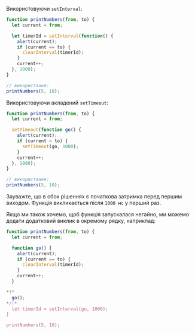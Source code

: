 
Використовуючи `setInterval`:

```js run
function printNumbers(from, to) {
  let current = from;

  let timerId = setInterval(function() {
    alert(current);
    if (current == to) {
      clearInterval(timerId);
    }
    current++;
  }, 1000);
}

// використання:
printNumbers(5, 10);
```

Використовуючи вкладений `setTimeout`:


```js run
function printNumbers(from, to) {
  let current = from;

  setTimeout(function go() {
    alert(current);
    if (current < to) {
      setTimeout(go, 1000);
    }
    current++;
  }, 1000);
}

// використання:
printNumbers(5, 10);
```

Зауважте, що в обох рішеннях є початкова затримка перед першим виходом. Функція викликається після `1000 мс` у перший раз.

Якщо ми також хочемо, щоб функція запускалася негайно, ми можемо додати додатковий виклик в окремому рядку, наприклад:

```js run
function printNumbers(from, to) {
  let current = from;

  function go() {
    alert(current);
    if (current == to) {
      clearInterval(timerId);
    }
    current++;
  }

*!*
  go();
*/!*
  let timerId = setInterval(go, 1000);
}

printNumbers(5, 10);
```
